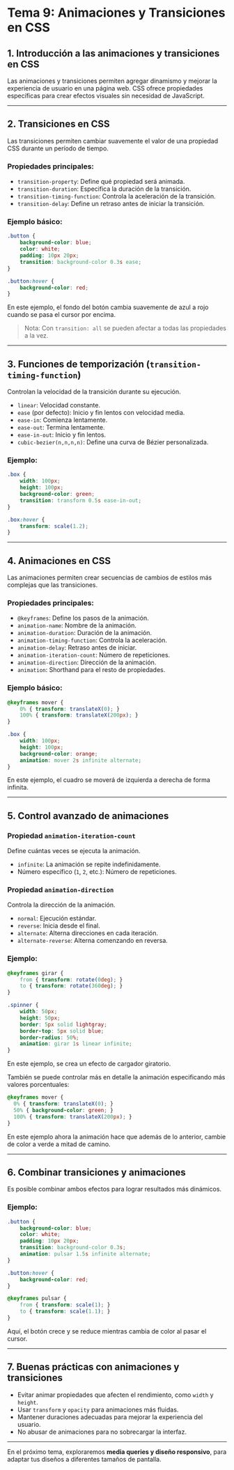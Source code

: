 # **Tema 9: Animaciones y Transiciones en CSS**

## **1. Introducción a las animaciones y transiciones en CSS**
Las animaciones y transiciones permiten agregar dinamismo y mejorar la experiencia de usuario en una página web. CSS ofrece propiedades específicas para crear efectos visuales sin necesidad de JavaScript.

---

## **2. Transiciones en CSS**
Las transiciones permiten cambiar suavemente el valor de una propiedad CSS durante un período de tiempo.

### **Propiedades principales:**
- `transition-property`: Define qué propiedad será animada.
- `transition-duration`: Especifica la duración de la transición.
- `transition-timing-function`: Controla la aceleración de la transición.
- `transition-delay`: Define un retraso antes de iniciar la transición.

### **Ejemplo básico:**
```css
.button {
    background-color: blue;
    color: white;
    padding: 10px 20px;
    transition: background-color 0.3s ease;
}

.button:hover {
    background-color: red;
}
```

En este ejemplo, el fondo del botón cambia suavemente de azul a rojo cuando se pasa el cursor por encima.

>Nota: Con `transition: all` se pueden afectar a todas las propiedades a la vez.

---

## **3. Funciones de temporización (`transition-timing-function`)**
Controlan la velocidad de la transición durante su ejecución.

- `linear`: Velocidad constante.
- `ease` (por defecto): Inicio y fin lentos con velocidad media.
- `ease-in`: Comienza lentamente.
- `ease-out`: Termina lentamente.
- `ease-in-out`: Inicio y fin lentos.
- `cubic-bezier(n,n,n,n)`: Define una curva de Bézier personalizada.

### **Ejemplo:**
```css
.box {
    width: 100px;
    height: 100px;
    background-color: green;
    transition: transform 0.5s ease-in-out;
}

.box:hover {
    transform: scale(1.2);
}
```

---

## **4. Animaciones en CSS**
Las animaciones permiten crear secuencias de cambios de estilos más complejas que las transiciones.

### **Propiedades principales:**
- `@keyframes`: Define los pasos de la animación.
- `animation-name`: Nombre de la animación.
- `animation-duration`: Duración de la animación.
- `animation-timing-function`: Controla la aceleración.
- `animation-delay`: Retraso antes de iniciar.
- `animation-iteration-count`: Número de repeticiones.
- `animation-direction`: Dirección de la animación.
- `animation`: Shorthand para el resto de propiedades.

### **Ejemplo básico:**
```css
@keyframes mover {
    0% { transform: translateX(0); }
    100% { transform: translateX(200px); }
}

.box {
    width: 100px;
    height: 100px;
    background-color: orange;
    animation: mover 2s infinite alternate;
}
```

En este ejemplo, el cuadro se moverá de izquierda a derecha de forma infinita.

---

## **5. Control avanzado de animaciones**
### **Propiedad `animation-iteration-count`**
Define cuántas veces se ejecuta la animación.
- `infinite`: La animación se repite indefinidamente.
- Número específico (`1`, `2`, etc.): Número de repeticiones.

### **Propiedad `animation-direction`**
Controla la dirección de la animación.
- `normal`: Ejecución estándar.
- `reverse`: Inicia desde el final.
- `alternate`: Alterna direcciones en cada iteración.
- `alternate-reverse`: Alterna comenzando en reversa.

### **Ejemplo:**
```css
@keyframes girar {
    from { transform: rotate(0deg); }
    to { transform: rotate(360deg); }
}

.spinner {
    width: 50px;
    height: 50px;
    border: 5px solid lightgray;
    border-top: 5px solid blue;
    border-radius: 50%;
    animation: girar 1s linear infinite;
}
```

En este ejemplo, se crea un efecto de cargador giratorio.

También se puede controlar más en detalle la animación especificando más valores porcentuales:

```css
@keyframes mover {
  0% { transform: translateX(0); }
  50% { background-color: green; }
  100% { transform: translateX(200px); }
}
```

En este ejemplo ahora la animación hace que además de lo anterior, cambie de color a verde a mitad de camino.

---

## **6. Combinar transiciones y animaciones**
Es posible combinar ambos efectos para lograr resultados más dinámicos.

### **Ejemplo:**
```css
.button {
    background-color: blue;
    color: white;
    padding: 10px 20px;
    transition: background-color 0.3s;
    animation: pulsar 1.5s infinite alternate;
}

.button:hover {
    background-color: red;
}

@keyframes pulsar {
    from { transform: scale(1); }
    to { transform: scale(1.1); }
}
```

Aquí, el botón crece y se reduce mientras cambia de color al pasar el cursor.

---

## **7. Buenas prácticas con animaciones y transiciones**
- Evitar animar propiedades que afecten el rendimiento, como `width` y `height`.
- Usar `transform` y `opacity` para animaciones más fluidas.
- Mantener duraciones adecuadas para mejorar la experiencia del usuario.
- No abusar de animaciones para no sobrecargar la interfaz.

---

En el próximo tema, exploraremos **media queries y diseño responsivo**, para adaptar tus diseños a diferentes tamaños de pantalla.
